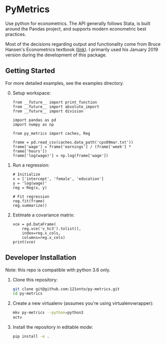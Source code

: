 PyMetrics
=========

Use python for econometrics.  The API generally follows Stata, is built around
the Pandas project, and supports modern econometric best practices.

Most of the decisions regarding output and functionality come from Bruce Hansen's
Econometrics textbook ([link](https://www.ssc.wisc.edu/~bhansen/econometrics/)).
I primarily used his January 2019 version during the development of this package.

Getting Started
---------------

For more detailed examples, see the examples directory.

0. Setup workspace:

    ```python3
    from __future__ import print_function
    from __future__ import absolute_import
    from __future__ import division

    import pandas as pd
    import numpy as np

    from py_metrics import caches, Reg

    frame = pd.read_csv(caches.data_path('cps09mar.txt'))
    frame['wage'] = frame['earnings'] / (frame['week'] * frame['hours'])
    frame['log(wage)'] = np.log(frame['wage'])
    ```


1. Run a regression:

    ``` python3
    # Initialize
    x = ['intercept', 'female', 'education']
    y = 'log(wage)'
    reg = Reg(x, y)

    # Fit regression
    reg.fit(frame)
    reg.summarize()
    ```

2. Estimate a covariance matrix:

    ```python3
    vce = pd.DataFrame(
        reg.vce('v_hc3').tolist(),
        index=reg.x_cols,
        columns=reg.x_cols)
    print(vce)
    ```


Developer Installation
----------------------

Note: this repo is compatible with python 3.6 only.

1. Clone this repository:

    ```bash
    git clone git@github.com:121onto/py-metrics.git
    cd py-metrics
    ```

2. Create a new virtualenv (assumes you're using virtualenvwrapper):

    ``` bash
    mkv py-metrics --python=python3
    actv
    ```

3. Install the repository in editable mode:

    ```bash
    pip install -e .
    ```
